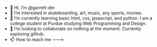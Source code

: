 - 👋 Hi, I’m @garrett-dm
- 👀 I’m interested in skateboarding, art, music, any sports, movies.
- 🌱 I’m currently learning basic html, css, javascript, and python. I am a college student at Purdue studying Web Programming and Design.
- 💞️ I’m looking to collaborate on nothing at the moment. Currently exploring github. 
- 📫 How to reach me ---> 

<!---
garrett-dm/garrett-dm is a ✨ special ✨ repository because its `README.md` (this file) appears on your GitHub profile.
You can click the Preview link to take a look at your changes.
--->
